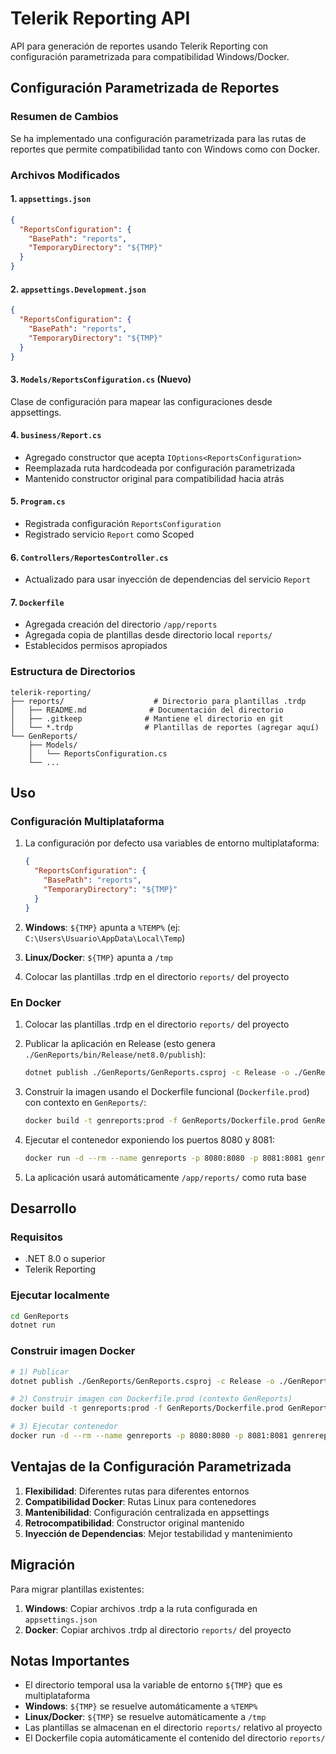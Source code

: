 # Telerik Reporting API

API para generación de reportes usando Telerik Reporting con configuración parametrizada para compatibilidad Windows/Docker.

## Configuración Parametrizada de Reportes

### Resumen de Cambios

Se ha implementado una configuración parametrizada para las rutas de reportes que permite compatibilidad tanto con Windows como con Docker.

### Archivos Modificados

#### 1. `appsettings.json`

```json
{
  "ReportsConfiguration": {
    "BasePath": "reports",
    "TemporaryDirectory": "${TMP}"
  }
}
```

#### 2. `appsettings.Development.json`

```json
{
  "ReportsConfiguration": {
    "BasePath": "reports",
    "TemporaryDirectory": "${TMP}"
  }
}
```

#### 3. `Models/ReportsConfiguration.cs` (Nuevo)

Clase de configuración para mapear las configuraciones desde appsettings.

#### 4. `business/Report.cs`

- Agregado constructor que acepta `IOptions<ReportsConfiguration>`
- Reemplazada ruta hardcodeada por configuración parametrizada
- Mantenido constructor original para compatibilidad hacia atrás

#### 5. `Program.cs`

- Registrada configuración `ReportsConfiguration`
- Registrado servicio `Report` como Scoped

#### 6. `Controllers/ReportesController.cs`

- Actualizado para usar inyección de dependencias del servicio `Report`

#### 7. `Dockerfile`

- Agregada creación del directorio `/app/reports`
- Agregada copia de plantillas desde directorio local `reports/`
- Establecidos permisos apropiados

### Estructura de Directorios

```
telerik-reporting/
├── reports/                    # Directorio para plantillas .trdp
│   ├── README.md              # Documentación del directorio
│   ├── .gitkeep              # Mantiene el directorio en git
│   └── *.trdp                # Plantillas de reportes (agregar aquí)
└── GenReports/
    ├── Models/
    │   └── ReportsConfiguration.cs
    └── ...
```

## Uso

### Configuración Multiplataforma

1. La configuración por defecto usa variables de entorno multiplataforma:

   ```json
   {
     "ReportsConfiguration": {
       "BasePath": "reports",
       "TemporaryDirectory": "${TMP}"
     }
   }
   ```

2. **Windows**: `${TMP}` apunta a `%TEMP%` (ej: `C:\Users\Usuario\AppData\Local\Temp`)
3. **Linux/Docker**: `${TMP}` apunta a `/tmp`
4. Colocar las plantillas .trdp en el directorio `reports/` del proyecto

### En Docker

1. Colocar las plantillas .trdp en el directorio `reports/` del proyecto
2. Publicar la aplicación en Release (esto genera `./GenReports/bin/Release/net8.0/publish`):

   ```bash
   dotnet publish ./GenReports/GenReports.csproj -c Release -o ./GenReports/bin/Release/net8.0/publish
   ```

3. Construir la imagen usando el Dockerfile funcional (`Dockerfile.prod`) con contexto en `GenReports/`:

   ```bash
   docker build -t genreports:prod -f GenReports/Dockerfile.prod GenReports
   ```

4. Ejecutar el contenedor exponiendo los puertos 8080 y 8081:

   ```bash
   docker run -d --rm --name genreports -p 8080:8080 -p 8081:8081 genreports:prod
   ```

5. La aplicación usará automáticamente `/app/reports/` como ruta base

## Desarrollo

### Requisitos

- .NET 8.0 o superior
- Telerik Reporting

### Ejecutar localmente

```bash
cd GenReports
dotnet run
```

### Construir imagen Docker

```bash
# 1) Publicar
dotnet publish ./GenReports/GenReports.csproj -c Release -o ./GenReports/bin/Release/net8.0/publish

# 2) Construir imagen con Dockerfile.prod (contexto GenReports)
docker build -t genreports:prod -f GenReports/Dockerfile.prod GenReports

# 3) Ejecutar contenedor
docker run -d --rm --name genreports -p 8080:8080 -p 8081:8081 genrereports:prod
```

## Ventajas de la Configuración Parametrizada

1. **Flexibilidad**: Diferentes rutas para diferentes entornos
2. **Compatibilidad Docker**: Rutas Linux para contenedores
3. **Mantenibilidad**: Configuración centralizada en appsettings
4. **Retrocompatibilidad**: Constructor original mantenido
5. **Inyección de Dependencias**: Mejor testabilidad y mantenimiento

## Migración

Para migrar plantillas existentes:

1. **Windows**: Copiar archivos .trdp a la ruta configurada en `appsettings.json`
2. **Docker**: Copiar archivos .trdp al directorio `reports/` del proyecto

## Notas Importantes

- El directorio temporal usa la variable de entorno `${TMP}` que es multiplataforma
- **Windows**: `${TMP}` se resuelve automáticamente a `%TEMP%`
- **Linux/Docker**: `${TMP}` se resuelve automáticamente a `/tmp`
- Las plantillas se almacenan en el directorio `reports/` relativo al proyecto
- El Dockerfile copia automáticamente el contenido del directorio `reports/`
